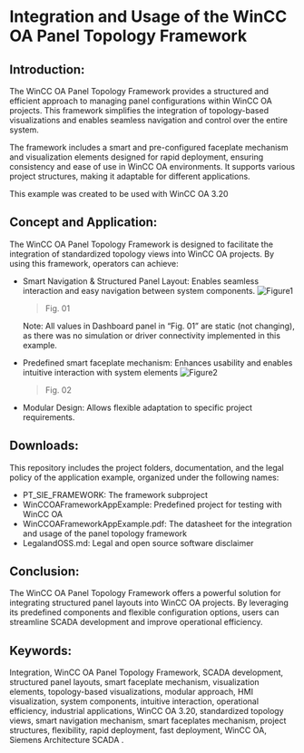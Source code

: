 # Integration and Usage of the WinCC OA Panel Topology Framework

## Introduction: 

The WinCC OA Panel Topology Framework provides a structured and efficient approach to managing panel configurations within WinCC OA projects. This framework simplifies the integration of topology-based visualizations and enables seamless navigation and control over the entire system. 

The framework includes a smart and pre-configured faceplate mechanism and visualization elements designed for rapid deployment, ensuring consistency and ease of use in WinCC OA environments. It supports various project structures, making it adaptable for different applications. 

This example was created to be used with WinCC OA 3.20 

## Concept and Application: 
The WinCC OA Panel Topology Framework is designed to facilitate the integration of standardized topology views into WinCC OA projects. By using this framework, operators can achieve: 
- Smart Navigation & Structured Panel Layout: Enables seamless interaction and easy navigation between system components.
  ![Figure1](https://github.com/user-attachments/assets/fad486d0-41c0-401a-8ca3-ac47f6e2f1c5)
  > Fig. 01

  Note: All values in Dashboard panel in “Fig. 01” are static (not changing), as there was no simulation or driver connectivity implemented in this example. 

- Predefined smart faceplate mechanism: Enhances usability and enables intuitive interaction with system elements
  ![Figure2](https://github.com/user-attachments/assets/9ae04f00-f942-4867-87f4-67e24c33576d)
  > Fig. 02
-  Modular Design: Allows flexible adaptation to specific project requirements.

## Downloads:
This repository includes the project folders, documentation, and the legal policy of the application example, organized under the following names:
- PT_SIE_FRAMEWORK: The framework subproject
- WinCCOAFrameworkAppExample: Predefined project for testing with WinCC OA
- WinCCOAFrameworkAppExample.pdf: The datasheet for the integration and usage of the panel topology framework
- LegalandOSS.md: Legal and open source software disclaimer
  
## Conclusion: 
The WinCC OA Panel Topology Framework offers a powerful solution for integrating structured panel layouts into WinCC OA projects. By leveraging its predefined components and flexible configuration options, users can streamline SCADA development and improve operational efficiency. 


## Keywords: 
Integration, WinCC OA Panel Topology Framework, SCADA development, structured panel layouts, smart faceplate mechanism, visualization elements, topology-based visualizations, modular approach, HMI visualization, system components, intuitive interaction, operational efficiency, industrial applications, WinCC OA 3.20, standardized topology views, smart navigation mechanism, smart faceplates mechanism, project structures, flexibility, rapid deployment, fast deployment, WinCC OA, Siemens Architecture SCADA . 
